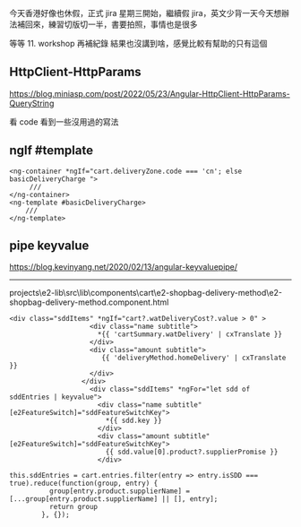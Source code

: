 今天香港好像也休假，正式 jira 星期三開始，繼續假 jira，英文少背一天今天想辦法補回來，練習切版切一半，書要拍照，事情也是很多

等等 11. workshop 再補紀錄 結果也沒講到啥，感覺比較有幫助的只有這個

## HttpClient-HttpParams

https://blog.miniasp.com/post/2022/05/23/Angular-HttpClient-HttpParams-QueryString

看 code 看到一些沒用過的寫法

## ngIf #template

```
<ng-container *ngIf="cart.deliveryZone.code === 'cn'; else basicDeliveryCharge ">
     ///
</ng-container>
<ng-template #basicDeliveryCharge>
    ///
</ng-template>
```

## pipe keyvalue

https://blog.kevinyang.net/2020/02/13/angular-keyvaluepipe/

---

projects\e2-lib\src\lib\components\cart\e2-shopbag-delivery-method\e2-shopbag-delivery-method.component.html

```
<div class="sddItems" *ngIf="cart?.watDeliveryCost?.value > 0" >
                    <div class="name subtitle">
                      *{{ 'cartSummary.watDelivery' | cxTranslate }}
                    </div>
                    <div class="amount subtitle">
                       {{ 'deliveryMethod.homeDelivery' | cxTranslate }}
                    </div>
                  </div>
                    <div class="sddItems" *ngFor="let sdd of sddEntries | keyvalue">
                      <div class="name subtitle" [e2FeatureSwitch]="sddFeatureSwitchKey">
                        *{{ sdd.key }}
                      </div>
                      <div class="amount subtitle" [e2FeatureSwitch]="sddFeatureSwitchKey">
                        {{ sdd.value[0].product?.supplierPromise }}
                      </div>
```

```
this.sddEntries = cart.entries.filter(entry => entry.isSDD === true).reduce(function(group, entry) {
          group[entry.product.supplierName] = [...group[entry.product.supplierName] || [], entry];
          return group
        }, {});
```
